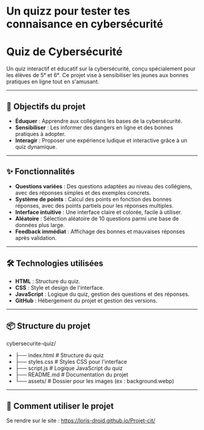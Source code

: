 # Un quizz pour tester tes connaisance en cybersécurité





# Quiz de Cybersécurité

Un quiz interactif et éducatif sur la cybersécurité, conçu spécialement pour les élèves de 5ᵉ et 6ᵉ. Ce projet vise à sensibiliser les jeunes aux bonnes pratiques en ligne tout en s'amusant.

---

## 🎯 Objectifs du projet

- **Éduquer** : Apprendre aux collégiens les bases de la cybersécurité.
- **Sensibiliser** : Les informer des dangers en ligne et des bonnes pratiques à adopter.
- **Interagir** : Proposer une expérience ludique et interactive grâce à un quiz dynamique.

---

## ✨ Fonctionnalités

- **Questions variées** : Des questions adaptées au niveau des collégiens, avec des réponses simples et des exemples concrets.
- **Système de points** : Calcul des points en fonction des bonnes réponses, avec des points partiels pour les réponses multiples.
- **Interface intuitive** : Une interface claire et colorée, facile à utiliser.
- **Aléatoire** : Sélection aléatoire de 10 questions parmi une base de données plus large.
- **Feedback immédiat** : Affichage des bonnes et mauvaises réponses après validation.

---

## 🛠️ Technologies utilisées

- **HTML** : Structure du quiz.
- **CSS** : Style et design de l'interface.
- **JavaScript** : Logique du quiz, gestion des questions et des réponses.
- **GitHub** : Hébergement du projet et gestion des versions.

---

## 📦 Structure du projet
cybersecurite-quiz/
- ├── index.html # Structure du quiz
- ├── styles.css # Styles CSS pour l'interface
- ├── script.js # Logique JavaScript du quiz
- ├── README.md # Documentation du projet
- └── assets/ # Dossier pour les images (ex : background.webp)

---

## 🚀 Comment utiliser le projet
Se rendre sur le site : https://loris-droid.github.io/Projet-cit/
